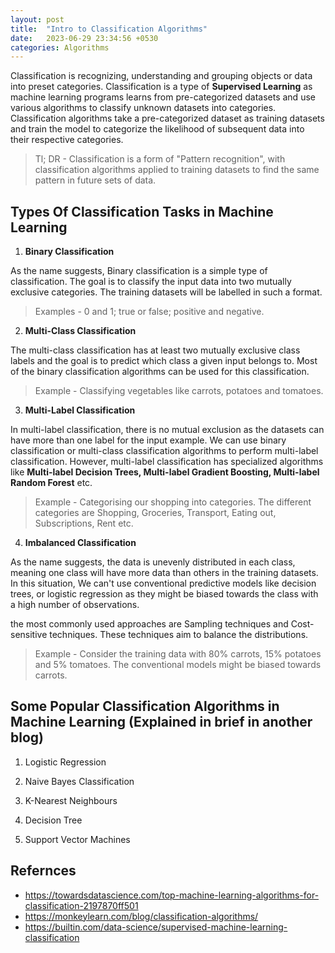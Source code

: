 ```yaml
---
layout: post
title:  "Intro to Classification Algorithms"
date:   2023-06-29 23:34:56 +0530
categories: Algorithms
---
```

Classification is recognizing, understanding and grouping objects or data into preset categories. Classification is a type of **Supervised Learning** as machine learning programs learns from pre-categorized datasets and use various algorithms to classify unknown datasets into categories.
Classification algorithms take a pre-categorized dataset as training datasets and train the model to categorize the likelihood of subsequent data into their respective categories.

> Tl; DR - Classification is a form of "Pattern recognition", with classification algorithms applied to training datasets to find the same pattern in future sets of data.

## Types Of Classification Tasks in Machine Learning

1. **Binary Classification**

As the name suggests, Binary classification is a simple type of classification. The goal is to classify the input data into two mutually exclusive categories. The training datasets will be labelled in such a format.

> Examples - 0 and 1; true or false; positive and negative.

2. **Multi-Class Classification**

The multi-class classification has at least two mutually exclusive class labels and the goal is to predict which class a given input belongs to. Most of the binary classification algorithms can be used for this classification.

> Example - Classifying vegetables like carrots, potatoes and tomatoes.


3. **Multi-Label Classification**

In multi-label classification, there is no mutual exclusion as the datasets can have more than one label for the input example. We can use binary classification or multi-class classification algorithms to perform multi-label classification. However, multi-label classification has specialized algorithms like **Multi-label Decision Trees, Multi-label Gradient Boosting, Multi-label Random Forest** etc.

> Example - Categorising our shopping into categories. The different categories are Shopping, Groceries, Transport, Eating out, Subscriptions, Rent etc.

4. **Imbalanced Classification**

As the name suggests, the data is unevenly distributed in each class, meaning one class will have more data than others in the training datasets. In this situation, We can't use conventional predictive models like decision trees, or logistic regression as they might be biased towards the class with a high number of observations.

the most commonly used approaches are Sampling techniques and Cost-sensitive techniques. These techniques aim to balance the distributions.

> Example - Consider the training data with 80% carrots, 15% potatoes and 5% tomatoes. The conventional models might be biased towards carrots.

## Some Popular Classification Algorithms in Machine Learning (Explained in brief in another blog)

1. Logistic Regression

2. Naive Bayes Classification

3. K-Nearest Neighbours

4. Decision Tree

5. Support Vector Machines

## Refernces

* https://towardsdatascience.com/top-machine-learning-algorithms-for-classification-2197870ff501
* https://monkeylearn.com/blog/classification-algorithms/
* https://builtin.com/data-science/supervised-machine-learning-classification
